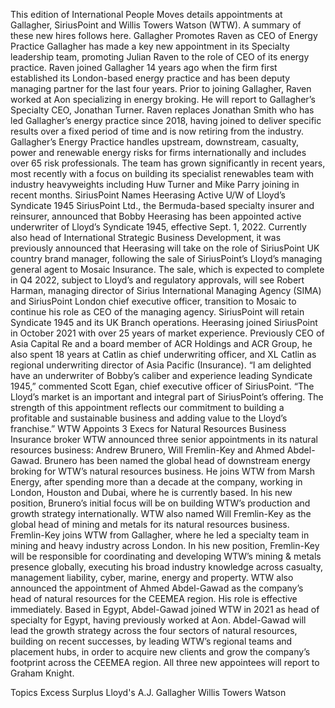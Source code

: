 This edition of International People Moves details appointments at Gallagher, SiriusPoint and Willis Towers Watson (WTW).
A summary of these new hires follows here.
Gallagher Promotes Raven as CEO of Energy Practice
Gallagher has made a key new appointment in its Specialty leadership team, promoting Julian Raven to the role of CEO of its energy practice.
Raven joined Gallagher 14 years ago when the firm first established its London-based energy practice and has been deputy managing partner for the last four years. Prior to joining Gallagher, Raven worked at Aon specializing in energy broking. He will report to Gallagher’s Specialty CEO, Jonathan Turner.
Raven replaces Jonathan Smith who has led Gallagher’s energy practice since 2018, having joined to deliver specific results over a fixed period of time and is now retiring from the industry.
Gallagher’s Energy Practice handles upstream, downstream, casualty, power and renewable energy risks for firms internationally and includes over 65 risk professionals. The team has grown significantly in recent years, most recently with a focus on building its specialist renewables team with industry heavyweights including Huw Turner and Mike Parry joining in recent months.
SiriusPoint Names Heerasing Active U/W of Lloyd’s Syndicate 1945
SiriusPoint Ltd., the Bermuda-based specialty insurer and reinsurer, announced that Bobby Heerasing has been appointed active underwriter of Lloyd’s Syndicate 1945, effective Sept. 1, 2022.
Currently also head of International Strategic Business Development, it was previously announced that Heerasing will take on the role of SiriusPoint UK country brand manager, following the sale of SiriusPoint’s Lloyd’s managing general agent to Mosaic Insurance.
The sale, which is expected to complete in Q4 2022, subject to Lloyd’s and regulatory approvals, will see Robert Harman, managing director of Sirius International Managing Agency (SIMA) and SiriusPoint London chief executive officer, transition to Mosaic to continue his role as CEO of the managing agency.
SiriusPoint will retain Syndicate 1945 and its UK Branch operations.
Heerasing joined SiriusPoint in October 2021 with over 25 years of market experience. Previously CEO of Asia Capital Re and a board member of ACR Holdings and ACR Group, he also spent 18 years at Catlin as chief underwriting officer, and XL Catlin as regional underwriting director of Asia Pacific (Insurance).
“I am delighted have an underwriter of Bobby’s caliber and experience leading Syndicate 1945,” commented Scott Egan, chief executive officer of SiriusPoint. “The Lloyd’s market is an important and integral part of SiriusPoint’s offering. The strength of this appointment reflects our commitment to building a profitable and sustainable business and adding value to the Lloyd’s franchise.”
WTW Appoints 3 Execs for Natural Resources Business
Insurance broker WTW announced three senior appointments in its natural resources business: Andrew Brunero, Will Fremlin-Key and Ahmed Abdel-Gawad.
Brunero has been named the global head of downstream energy broking for WTW’s natural resources business. He joins WTW from Marsh Energy, after spending more than a decade at the company, working in London, Houston and Dubai, where he is currently based.
In his new position, Brunero’s initial focus will be on building WTW’s production and growth strategy internationally.
WTW also named Will Fremlin-Key as the global head of mining and metals for its natural resources business. Fremlin-Key joins WTW from Gallagher, where he led a specialty team in mining and heavy industry across London.
In his new position, Fremlin-Key will be responsible for coordinating and developing WTW’s mining & metals presence globally, executing his broad industry knowledge across casualty, management liability, cyber, marine, energy and property.
WTW also announced the appointment of Ahmed Abdel-Gawad as the company’s head of natural resources for the CEEMEA region. His role is effective immediately. Based in Egypt, Abdel-Gawad joined WTW in 2021 as head of specialty for Egypt, having previously worked at Aon.
Abdel-Gawad will lead the growth strategy across the four sectors of natural resources, building on recent successes, by leading WTW’s regional teams and placement hubs, in order to acquire new clients and grow the company’s footprint across the CEEMEA region.
All three new appointees will report to Graham Knight.

Topics
Excess Surplus
Lloyd's
A.J. Gallagher
Willis Towers Watson
